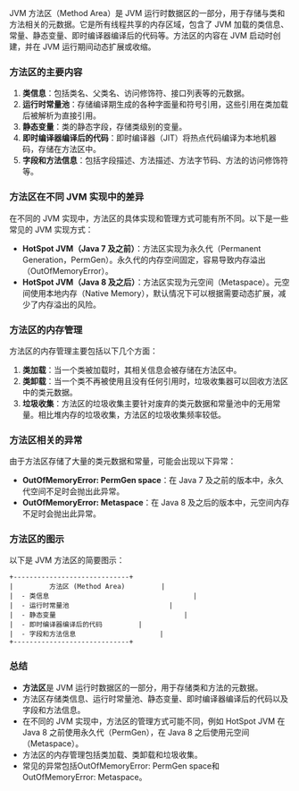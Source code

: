 JVM 方法区（Method Area）是 JVM 运行时数据区的一部分，用于存储与类和方法相关的元数据。它是所有线程共享的内存区域，包含了 JVM 加载的类信息、常量、静态变量、即时编译器编译后的代码等。方法区的内容在 JVM 启动时创建，并在 JVM 运行期间动态扩展或收缩。
### 方法区的主要内容

1. **类信息**：包括类名、父类名、访问修饰符、接口列表等的元数据。
2. **运行时常量池**：存储编译期生成的各种字面量和符号引用，这些引用在类加载后被解析为直接引用。
3. **静态变量**：类的静态字段，存储类级别的变量。
4. **即时编译器编译后的代码**：即时编译器（JIT）将热点代码编译为本地机器码，存储在方法区中。
5. **字段和方法信息**：包括字段描述、方法描述、方法字节码、方法的访问修饰符等。
### 方法区在不同 JVM 实现中的差异
在不同的 JVM 实现中，方法区的具体实现和管理方式可能有所不同。以下是一些常见的 JVM 实现方式：

- **HotSpot JVM（Java 7 及之前）**：方法区实现为永久代（Permanent Generation，PermGen）。永久代的内存空间固定，容易导致内存溢出（OutOfMemoryError）。
- **HotSpot JVM（Java 8 及之后）**：方法区实现为元空间（Metaspace）。元空间使用本地内存（Native Memory），默认情况下可以根据需要动态扩展，减少了内存溢出的风险。
### 方法区的内存管理
方法区的内存管理主要包括以下几个方面：

1. **类加载**：当一个类被加载时，其相关信息会被存储在方法区中。
2. **类卸载**：当一个类不再被使用且没有任何引用时，垃圾收集器可以回收方法区中的类元数据。
3. **垃圾收集**：方法区的垃圾收集主要针对废弃的类元数据和常量池中的无用常量。相比堆内存的垃圾收集，方法区的垃圾收集频率较低。
### 方法区相关的异常
由于方法区存储了大量的类元数据和常量，可能会出现以下异常：

- **OutOfMemoryError: PermGen space**：在 Java 7 及之前的版本中，永久代空间不足时会抛出此异常。
- **OutOfMemoryError: Metaspace**：在 Java 8 及之后的版本中，元空间内存不足时会抛出此异常。
### 方法区的图示
以下是 JVM 方法区的简要图示：
```
+-----------------------------+
|         方法区 (Method Area)         |
|  - 类信息                                    |
|  - 运行时常量池                         |
|  - 静态变量                                |
|  - 即时编译器编译后的代码         |
|  - 字段和方法信息                     |
+-----------------------------+
```
### 总结

- **方法区**是 JVM 运行时数据区的一部分，用于存储类和方法的元数据。
- 方法区存储类信息、运行时常量池、静态变量、即时编译器编译后的代码以及字段和方法信息。
- 在不同的 JVM 实现中，方法区的管理方式可能不同，例如 HotSpot JVM 在 Java 8 之前使用永久代（PermGen），在 Java 8 之后使用元空间（Metaspace）。
- 方法区的内存管理包括类加载、类卸载和垃圾收集。
- 常见的异常包括OutOfMemoryError: PermGen space和OutOfMemoryError: Metaspace。
